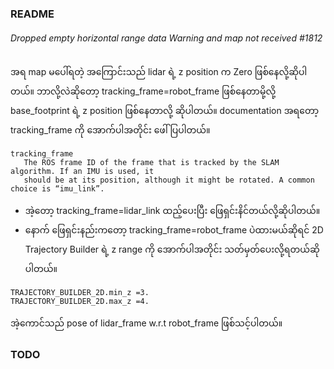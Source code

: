 ### README
###### Dropped empty horizontal range data Warning and map not received #1812

အရ map မပေါ်ရတဲ့ အကြောင်းသည် lidar ရဲ့ z position က Zero ဖြစ်နေလို့ဆိုပါတယ်။ ဘာလို့လဲဆိုတော့ tracking_frame=robot_frame ဖြစ်နေတာမို့လို့ base_footprint ရဲ့ z position ဖြစ်နေတာလို့ ဆိုပါတယ်။ documentation အရတော့ tracking_frame ကို အောက်ပါအတိုင်း ဖေါ်ပြပါတယ်။
```
tracking_frame
   The ROS frame ID of the frame that is tracked by the SLAM algorithm. If an IMU is used, it
   should be at its position, although it might be rotated. A common choice is “imu_link”.
```
- အဲ့တော့ tracking_frame=lidar_link ထည့်ပေးပြီး ဖြေရှင်းနိင်တယ်လို့ဆိုပါတယ်။
- နောက် ဖြေရှင်းနည်းကတော့ tracking_frame=robot_frame ပဲထားမယ်ဆိုရင် 2D Trajectory Builder ရဲ့ z range ကို အောက်ပါအတိုင်း သတ်မှတ်ပေးလို့ရတယ်ဆိုပါတယ်။
```
TRAJECTORY_BUILDER_2D.min_z =3.
TRAJECTORY_BUILDER_2D.max_z =4.
```
အဲ့ကောင်သည် pose of lidar_frame w.r.t robot_frame ဖြစ်သင့်ပါတယ်။





### TODO